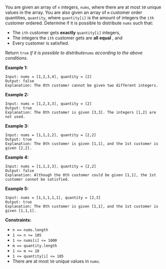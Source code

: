 You are given an array of `n` integers, `nums`, where there are at most `50`
unique values in the array. You are also given an array of `m` customer order
quantities, `quantity`, where `quantity[i]` is the amount of integers the
`ith` customer ordered. Determine if it is possible to distribute `nums` such
that:

  * The `ith` customer gets **exactly** `quantity[i]` integers,
  * The integers the `ith` customer gets are **all equal** , and
  * Every customer is satisfied.

Return `true` _if it is possible to distribute_`nums` _according to the above
conditions_.



**Example 1:**

    
    
    Input: nums = [1,2,3,4], quantity = [2]
    Output: false
    Explanation: The 0th customer cannot be given two different integers.
    

**Example 2:**

    
    
    Input: nums = [1,2,3,3], quantity = [2]
    Output: true
    Explanation: The 0th customer is given [3,3]. The integers [1,2] are not used.
    

**Example 3:**

    
    
    Input: nums = [1,1,2,2], quantity = [2,2]
    Output: true
    Explanation: The 0th customer is given [1,1], and the 1st customer is given [2,2].
    

**Example 4:**

    
    
    Input: nums = [1,1,2,3], quantity = [2,2]
    Output: false
    Explanation: Although the 0th customer could be given [1,1], the 1st customer cannot be satisfied.

**Example 5:**

    
    
    Input: nums = [1,1,1,1,1], quantity = [2,3]
    Output: true
    Explanation: The 0th customer is given [1,1], and the 1st customer is given [1,1,1].
    



**Constraints:**

  * `n == nums.length`
  * `1 <= n <= 105`
  * `1 <= nums[i] <= 1000`
  * `m == quantity.length`
  * `1 <= m <= 10`
  * `1 <= quantity[i] <= 105`
  * There are at most `50` unique values in `nums`.

